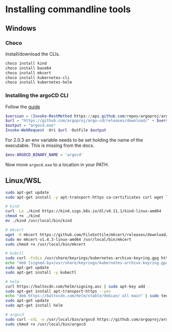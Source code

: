 # Installing commandline tools

## Windows

### Choco

Install/download the CLIs.

```powershell
choco install kind
choco install base64
choco install mkcert
choco install kubernetes-cli
choco install kubernetes-helm
```

### Installing the argoCD CLI

Follow the [guide](https://argoproj.github.io/argo-cd/cli_installation/)

```powershell
$version = (Invoke-RestMethod https://api.github.com/repos/argoproj/argo-cd/releases/latest).tag_name
$url = "https://github.com/argoproj/argo-cd/releases/download/" + $version + "/argocd-windows-amd64.exe"
$output = "argocd.exe"
Invoke-WebRequest -Uri $url -OutFile $output
```

For 2.0.3 an env variable needs to be set holding the name of the executable. This is missing from the docs.

```powershell
$env:ARGOCD_BINARY_NAME = 'argocd'
```

Now move `argocd.exe` to a location in your PATH.

## Linux/WSL

```bash
sudo apt-get update
sudo apt-get install -y apt-transport-https ca-certificates curl wget libnss3-tools cl-base64

# kind
curl -Lo ./kind https://kind.sigs.k8s.io/dl/v0.11.1/kind-linux-amd64
chmod +x ./kind
mv ./kind /usr/local/bin/kind

# mkcert
wget -O mkcert https://github.com/FiloSottile/mkcert/releases/download/v1.4.3/mkcert-v1.4.3-linux-amd64
sudo mv mkcert-v1.4.3-linux-amd64 /usr/local/bin/mkcert
sudo chmod +x /usr/local/bin/mkcert

# kubctl
sudo curl -fsSLo /usr/share/keyrings/kubernetes-archive-keyring.gpg https://packages.cloud.google.com/apt/doc/apt-key.gpg
echo "deb [signed-by=/usr/share/keyrings/kubernetes-archive-keyring.gpg] https://apt.kubernetes.io/ kubernetes-xenial main" | sudo tee /etc/apt/sources.list.d/kubernetes.list
sudo apt-get update
sudo apt-get install -y kubectl

# helm
curl https://baltocdn.com/helm/signing.asc | sudo apt-key add -
sudo apt-get install apt-transport-https --yes
echo "deb https://baltocdn.com/helm/stable/debian/ all main" | sudo tee /etc/apt/sources.list.d/helm-stable-debian.list
sudo apt-get update
sudo apt-get install helm

# argocd
sudo curl -sSL -o /usr/local/bin/argocd https://github.com/argoproj/argo-cd/releases/latest/download/argocd-linux-amd64
sudo chmod +x /usr/local/bin/argocd
```
